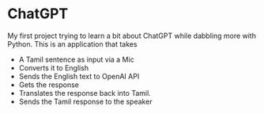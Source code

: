 # ChatGPT
My first project trying to learn a bit about ChatGPT while dabbling more with Python. This is an application that takes 
* A Tamil sentence as input via a Mic
* Converts it to English
* Sends the English text to OpenAI API
* Gets the response
* Translates the response back into Tamil. 
* Sends the Tamil response to the speaker

